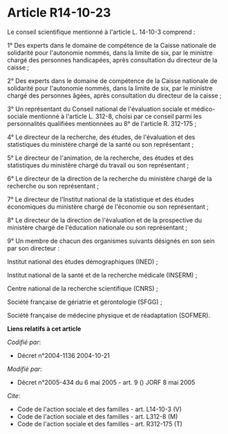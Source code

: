 # Article R14-10-23

Le conseil scientifique mentionné à l'article L. 14-10-3 comprend :

1° Des experts dans le domaine de compétence de la Caisse nationale de solidarité pour l'autonomie nommés, dans la limite de
six, par le ministre chargé des personnes handicapées, après consultation du directeur de la caisse ;

2° Des experts dans le domaine de compétence de la Caisse nationale de solidarité pour l'autonomie nommés, dans la limite de
six, par le ministre chargé des personnes âgées, après consultation du directeur de la caisse ;

3° Un représentant du Conseil national de l'évaluation sociale et médico-sociale mentionné à l'article L. 312-8, choisi par
ce conseil parmi les personnalités qualifiées mentionnées au 8° de l'article R. 312-175 ;

4°  Le directeur de la recherche, des études, de l'évaluation et des statistiques du ministère chargé de la santé ou son
représentant ;

5° Le directeur de l'animation, de la recherche, des études et des statistiques du ministère chargé du travail ou son
représentant ;

6° Le directeur de la direction de la recherche du ministère chargé de la recherche ou son représentant ;

7° Le directeur de l'Institut national de la statistique et des études économiques du ministère chargé de l'économie ou son
représentant ;

8° Le directeur de la direction de l'évaluation et de la prospective du ministère chargé de l'éducation nationale ou son
représentant ;

9° Un membre de chacun des organismes suivants désignés en son sein par son directeur :

Institut national des études démographiques (INED) ;

Institut national de la santé et de la recherche médicale (INSERM) ;

Centre national de la recherche scientifique (CNRS) ;

Société française de gériatrie et gérontologie (SFGG) ;

Société française de médecine physique et de réadaptation (SOFMER).

**Liens relatifs à cet article**

_Codifié par_:

  - Décret n°2004-1136 2004-10-21

_Modifié par_:

  - Décret n°2005-434 du 6 mai 2005 - art. 9 () JORF 8 mai 2005

_Cite_:

  - Code de l'action sociale et des familles - art. L14-10-3 (V)
  - Code de l'action sociale et des familles - art. L312-8 (M)
  - Code de l'action sociale et des familles - art. R312-175 (T)
